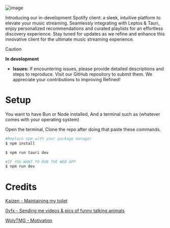 ![image](https://github.com/Refined-Labs/refined/assets/85907829/cacc2a79-d7f1-4939-9ab4-cc6027a9189f)


Introducing our in-development Spotify client: a sleek, intuitive platform to elevate your music streaming. Seamlessly integrating with Leptos & Tauri, enjoy personalized recommendations and curated playlists for an effortless discovery experience. Stay tuned for updates as we refine and enhance this innovative client for the ultimate music streaming experience.

> [!CAUTION]
> **In development**
> - **Issues:** If encountering issues, please provide detailed descriptions and steps to reproduce. Visit our GitHub repository to submit them. We appreciate your contributions to improving Refined!


# Setup

You want to have Bun or Node installed, And a terminal such as (whatever comes with your operating system)

Open the terminal, Clone the repo after doing that paste these commands.

```bash
#Replace npm with your package manager
$ npm install

$ npm run tauri dev

#IF YOU WANT TO RUN THE WEB APP
$ npm run dev
```

# Credits


[Kaizen - Maintaining my toilet](https://github.com/KaizerFox)

[0vfx - Sending me videos & pics of funny talking animals](https://github.com/0vf)

[WolvTMG - Motivation](https://github.com/WolvTMG)

